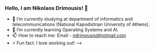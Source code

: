 ### Hello, I am Nikolaos Drimousis!  👋

- 🔭 I’m currently studying at department of informatics and telecommunications (National Kapodistrian University of Athens).
- 🌱 I’m currently learning Operating Systems and AI.
- 📫 How to reach me: Email - ndrimousis@hotmail.com
- ⚡ Fun fact: I love working out!
-->
